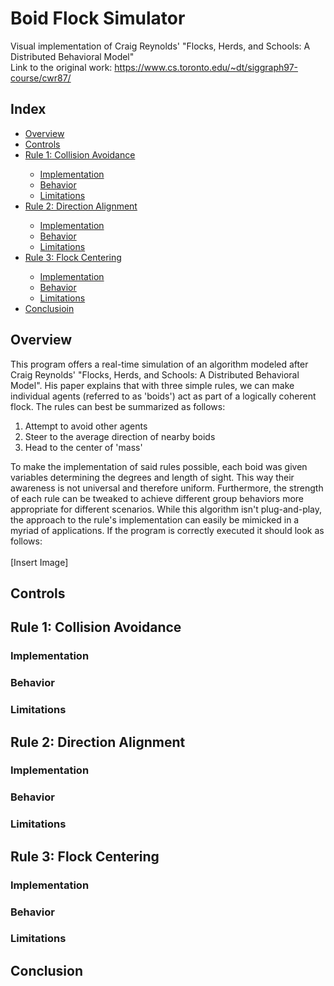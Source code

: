 # Boid Flock Simulator
Visual implementation of Craig Reynolds' "Flocks, Herds, and Schools: A Distributed Behavioral Model" <br>
Link to the original work: https://www.cs.toronto.edu/~dt/siggraph97-course/cwr87/

<h2>Index</h2>
<ul>
  <li><a href="#Overview">Overview</a></li>
  <li><a href="#Controls">Controls</a></li>
  <li><a href="#Rule 1">Rule 1: Collision Avoidance</a></li>
  <ul>
    <li><a href="#R1 Implementation">Implementation</a></li>
    <li><a href="#R1 Behavior">Behavior</a></li>
    <li><a href="#R1 Limitations">Limitations</a></li>
  </ul>
  <li><a href="#Rule 2">Rule 2: Direction Alignment</a></li>
  <ul>
    <li><a href="#R2 Implementation">Implementation</a></li>
    <li><a href="#R2 Behavior">Behavior</a></li>
    <li><a href="#R2 Limitations">Limitations</a></li>
  </ul>
  <li><a href="#Rule 3">Rule 3: Flock Centering</a></li>
  <ul>
    <li><a href="#R3 Implementation">Implementation</a></li>
    <li><a href="#R3 Behavior">Behavior</a></li>
    <li><a href="#R3 Limitations">Limitations</a></li>
  </ul>
  <li><a href="#Conclusion">Conclusioin</a></li>
</ul>

<h2 id="Overview">Overview</h2>

<p>
This program offers a real-time simulation of an algorithm modeled after Craig Reynolds' "Flocks, Herds, and Schools: A Distributed Behavioral Model". His paper explains that with three simple rules, we can make individual agents (referred to as 'boids') act as part of a logically coherent flock. The rules can best be summarized as follows:<br>
<ol>
  <li>Attempt to avoid other agents</li>
  <li>Steer to the average direction of nearby boids</li>
  <li>Head to the center of 'mass'</li>
</ol>
To make the implementation of said rules possible, each boid was given variables determining the degrees and length of sight. This way their awareness is not universal and therefore uniform. Furthermore, the strength of each rule can be tweaked to achieve different group behaviors more appropriate for different scenarios. While this algorithm isn't plug-and-play, the approach to the rule's implementation can easily be mimicked in a myriad of applications. If the program is correctly executed it should look as follows:<br><br>
[Insert Image]
</p>

<h2 id="Controls">Controls</h2>

<p>

</p>

<h2 id="Rule 1">Rule 1: Collision Avoidance</h2>

<p>

</p>

<h3 id="R1 Implementation">Implementation</h2>

<p>

</p>

<h3 id="R1 Behavior">Behavior</h2>

<p>

</p>

<h3 id="R1 Limitations">Limitations</h2>

<p>

</p>

<h2 id="Rule 2">Rule 2: Direction Alignment</h2>

<p>

</p>

<h3 id="R2 Implementation">Implementation</h2>

<p>

</p>

<h3 id="R2 Behavior">Behavior</h2>

<p>

</p>

<h3 id="R2 Limitations">Limitations</h2>

<p>

</p>

<h2 id="Rule 3">Rule 3: Flock Centering</h2>

<p>

</p>

<h3 id="R3 Implementation">Implementation</h2>

<p>

</p>

<h3 id="R3 Behavior">Behavior</h2>

<p>

</p>

<h3 id="R3 Limitations">Limitations</h2>

<p>

</p>

<h2 id="Conclusion">Conclusion</h2>

<p>

</p>
